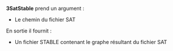 **3SatStable** prend un argument :
* Le chemin du fichier SAT 

En sortie il fournit : 
* Un fichier STABLE contenant le graphe résultant du fichier SAT
